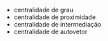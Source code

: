 - centralidade de grau
- centralidade de proximidade
- centralidade de intermediação
- centralidade de autovetor
